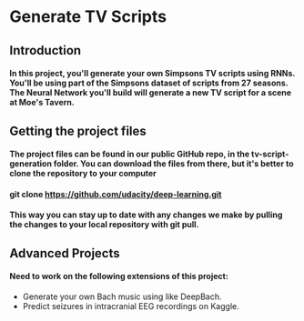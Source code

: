 # Generate TV Scripts
## Introduction
#### In this project, you'll generate your own Simpsons TV scripts using RNNs. You'll be using part of the Simpsons dataset of scripts from 27 seasons. The Neural Network you'll build will generate a new TV script for a scene at Moe's Tavern.

## Getting the project files
#### The project files can be found in our public GitHub repo, in the tv-script-generation folder. You can download the files from there, but it's better to clone the repository to your computer

#### git clone https://github.com/udacity/deep-learning.git
#### This way you can stay up to date with any changes we make by pulling the changes to your local repository with git pull.


## Advanced Projects
#### Need to work on the following extensions of this project:
- Generate your own Bach music using like DeepBach.
- Predict seizures in intracranial EEG recordings on Kaggle.